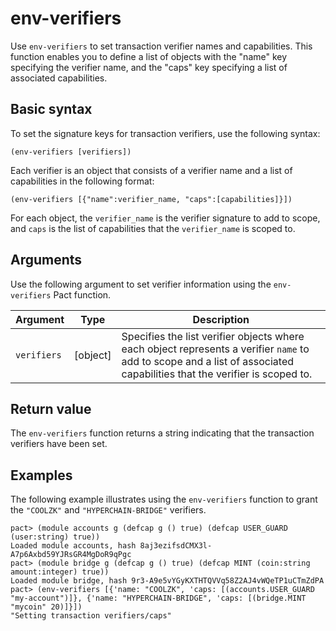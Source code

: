 # env-verifiers

Use `env-verifiers` to set transaction verifier names and capabilities. 
This function enables you to define a list of objects with the "name" key specifying the verifier name, and the "caps" key specifying a list of associated capabilities.

## Basic syntax

To set the signature keys for transaction verifiers, use the following syntax:

```pact
(env-verifiers [verifiers])
```

Each verifier is an object that consists of a verifier name and a list of capabilities in the following format:

```pact
(env-verifiers [{"name":verifier_name, "caps":[capabilities]}])
```

For each object, the `verifier_name` is the verifier signature to add to scope, and `caps` is the list of capabilities that the `verifier_name` is scoped to.

## Arguments

Use the following argument to set verifier information using the `env-verifiers` Pact function.

| Argument | Type         | Description   |
|----------|--------------|---------------|
| `verifiers`| [object] | Specifies the list verifier objects where each object represents a verifier `name` to add to scope and a list of associated capabilities that the verifier is scoped to.|

## Return value

The `env-verifiers` function returns a string indicating that the transaction verifiers have been set.

## Examples

The following example illustrates using the `env-verifiers` function to grant the `"COOLZK"` and `"HYPERCHAIN-BRIDGE"` verifiers.

```pact
pact> (module accounts g (defcap g () true) (defcap USER_GUARD (user:string) true))
Loaded module accounts, hash 8aj3ezifsdCMX3l-A7p6Axbd59YJRsGR4MgDoR9qPgc
pact> (module bridge g (defcap g () true) (defcap MINT (coin:string amount:integer) true))
Loaded module bridge, hash 9r3-A9e5vYGyKXTHTQVVq58Z2AJ4vWQeTP1uCTmZdPA
pact> (env-verifiers [{'name: "COOLZK", 'caps: [(accounts.USER_GUARD "my-account")]}, {'name: "HYPERCHAIN-BRIDGE", 'caps: [(bridge.MINT "mycoin" 20)]}])
"Setting transaction verifiers/caps"
```
